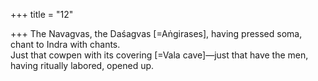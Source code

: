 +++
title = "12"

+++
The Navagvas, the Daśagvas [=Aṅgirases], having pressed soma, chant  to Indra with chants.  
Just that cowpen with its covering [=Vala cave]—just that have the men,  having ritually labored, opened up.  